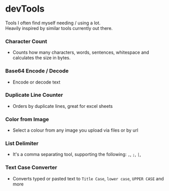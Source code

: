 # devTools
Tools I often find myself needing / using a lot.   
Heavily inspired by similar tools currently out there.

### Character Count
- Counts how many characters, words, sentences, whitespace and calculates the size in  bytes.

### Base64 Encode / Decode
- Encode or decode text

### Duplicate Line Counter
- Orders by duplicate lines, great for excel sheets

### Color from Image
- Select a colour from any image you upload via files or by url

### List Delimiter
- It's a comma separating tool, supporting the following: `,`, `;`, `|`, ` `

### Text Case Converter
- Converts typed or pasted text to `Title Case`, `lower case`, `UPPER CASE` and more

